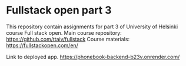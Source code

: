 # Fullstack open part 3
This repository contain assignments for part 3 of University of Helsinki course Full stack open.
Main course repository: https://github.com/ttaiv/fullstack
Course materials: https://fullstackopen.com/en/

Link to deployed app.
https://phonebook-backend-b23v.onrender.com/
